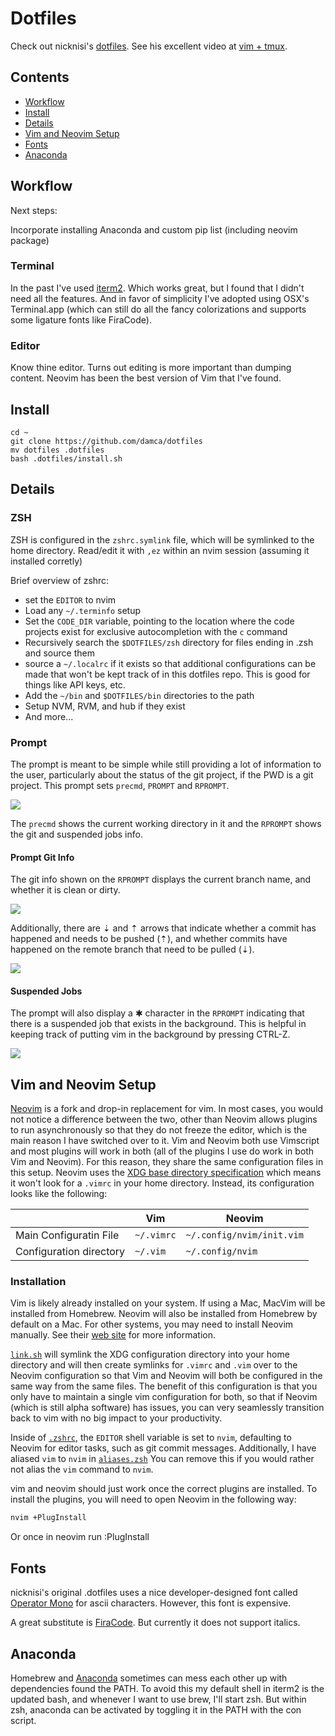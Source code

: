 # Dotfiles

Check out nicknisi's [dotfiles](https://github.com/nicknisi/dotfiles). See his excellent video at [vim + tmux](https://www.youtube.com/watch?v=5r6yzFEXajQ). 

## Contents

+ [Workflow](#workflow)
+ [Install](#Install)
+ [Details](#Details)
+ [Vim and Neovim Setup](#vim-and-neovim-setup)
+ [Fonts](#fonts)
+ [Anaconda](#anaconda)

## Workflow

Next steps:

Incorporate installing Anaconda and custom pip list (including neovim package)

### Terminal

In the past I've used [iterm2](https://www.iterm2.com/). Which works great,
but I found that I didn't need all the features. And in favor of simplicity
I've adopted using OSX's Terminal.app (which can still do all the fancy
colorizations and supports some ligature fonts like FiraCode). 

### Editor

Know thine editor. Turns out editing is more important than dumping content. Neovim has been the best version of Vim that I've found.

## Install

```
cd ~
git clone https://github.com/damca/dotfiles
mv dotfiles .dotfiles
bash .dotfiles/install.sh
```

## Details 

### ZSH
ZSH is configured in the `zshrc.symlink` file, which will be symlinked to the home directory. Read/edit it with `,ez` within an nvim session (assuming it installed corretly)

Brief overview of zshrc:
* set the `EDITOR` to nvim
* Load any `~/.terminfo` setup
* Set the `CODE_DIR` variable, pointing to the location where the code projects exist for exclusive autocompletion with the `c` command
* Recursively search the `$DOTFILES/zsh` directory for files ending in .zsh and source them
* source a `~/.localrc` if it exists so that additional configurations can be made that won't be kept track of in this dotfiles repo. This is good for things like API keys, etc.
* Add the `~/bin` and `$DOTFILES/bin` directories to the path
* Setup NVM, RVM, and hub if they exist
* And more...

### Prompt

The prompt is meant to be simple while still providing a lot of information to the user, particularly about the status of the git project, if the PWD is a git project. This prompt sets `precmd`, `PROMPT` and `RPROMPT`.

![](http://nicknisi.com/share/prompt.png)

The `precmd` shows the current working directory in it and the `RPROMPT` shows the git and suspended jobs info.

#### Prompt Git Info

The git info shown on the `RPROMPT` displays the current branch name, and whether it is clean or dirty.

![](http://nicknisi.com/share/git-branch-state.png)

Additionally, there are ⇣ and ⇡ arrows that indicate whether a commit has happened and needs to be pushed (⇡), and whether commits have happened on the remote branch that need to be pulled (⇣).

![](http://nicknisi.com/share/git-arrows.png)

#### Suspended Jobs

The prompt will also display a ✱ character in the `RPROMPT` indicating that there is a suspended job that exists in the background. This is helpful in keeping track of putting vim in the background by pressing CTRL-Z.

![](http://nicknisi.com/share/suspended-jobs.png)

## Vim and Neovim Setup

[Neovim](https://neovim.io/) is a fork and drop-in replacement for vim. In most cases, you would not notice a difference between the two, other than Neovim allows plugins to run asynchronously so that they do not freeze the editor, which is the main reason I have switched over to it. Vim and Neovim both use Vimscript and most plugins will work in both (all of the plugins I use do work in both Vim and Neovim). For this reason, they share the same configuration files in this setup. Neovim uses the [XDG base directory specification](http://standards.freedesktop.org/basedir-spec/basedir-spec-latest.html) which means it won't look for a `.vimrc` in your home directory. Instead, its configuration looks like the following:

|                         | Vim        | Neovim                    |
|-------------------------|------------|---------------------------|
| Main Configuratin File  | `~/.vimrc` | `~/.config/nvim/init.vim` |
| Configuration directory | `~/.vim`   | `~/.config/nvim`          |

### Installation

Vim is likely already installed on your system. If using a Mac, MacVim will be installed from Homebrew. Neovim will also be installed from Homebrew by default on a Mac. For other systems, you may need to install Neovim manually. See their [web site](https://neovim.io) for more information.

[`link.sh`](install/link.sh) will symlink the XDG configuration directory into your home directory and will then create symlinks for `.vimrc` and `.vim` over to the Neovim configuration so that Vim and Neovim will both be configured in the same way from the same files. The benefit of this configuration is that you only have to maintain a single vim configuration for both, so that if Neovim (which is still alpha software) has issues, you can very seamlessly transition back to vim with no big impact to your productivity.

Inside of [`.zshrc`](zsh/zshrc.symlink), the `EDITOR` shell variable is set to `nvim`, defaulting to Neovim for editor tasks, such as git commit messages. Additionally, I have aliased `vim` to `nvim` in [`aliases.zsh`](zsh/aliases.zsh) You can remove this if you would rather not alias the `vim` command to `nvim`.

vim and neovim should just work once the correct plugins are installed. To install the plugins, you will need to open Neovim in the following way:

```bash
nvim +PlugInstall
```
Or once in neovim run :PlugInstall

## Fonts

 nicknisi's original .dotfiles uses a nice developer-designed font called  [Operator Mono](http://www.typography.com/fonts/operator/styles/operatormonoscreensmart) for ascii characters. However, this font is expensive.

A great substitute is [FiraCode](https://github.com/tonsky/FiraCode). But currently it does not support italics. 

## Anaconda

Homebrew and [Anaconda](https://www.continuum.io/downloads) sometimes can mess each other up with dependencies found the PATH. To avoid this my default shell in iterm2 is the updated bash, and whenever I want to use brew, I'll start zsh. But within zsh, anaconda can be activated by toggling it in the PATH with the con script.
